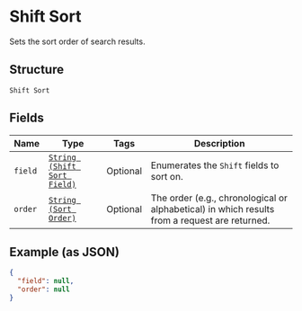 
# Shift Sort

Sets the sort order of search results.

## Structure

`Shift Sort`

## Fields

| Name | Type | Tags | Description |
|  --- | --- | --- | --- |
| `field` | [`String (Shift Sort Field)`](../../doc/models/shift-sort-field.md) | Optional | Enumerates the `Shift` fields to sort on. |
| `order` | [`String (Sort Order)`](../../doc/models/sort-order.md) | Optional | The order (e.g., chronological or alphabetical) in which results from a request are returned. |

## Example (as JSON)

```json
{
  "field": null,
  "order": null
}
```

